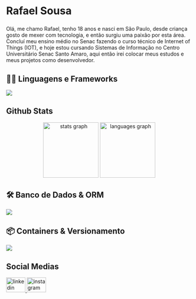 <h1 align="left">Rafael Sousa</h1>

###

<p align="left">Olá, me chamo Rafael, tenho 18 anos e nasci em São Paulo, desde criança gosto de mexer com tecnologia, e então surgiu uma paixão por esta área. Concluí meu ensino médio no Senac fazendo o curso técnico de Internet of Things (IOT), e hoje estou cursando Sistemas de Informação no Centro Universitário Senac Santo Amaro, aqui então irei colocar meus estudos e meus projetos como desenvolvedor.</p>


## 👨‍💻 Linguagens e Frameworks

  <img src="https://skillicons.dev/icons?i=html,css,js,nodejs,ts,py" />
  

## Github Stats

<div align="center">
  <img src="https://github-readme-stats.vercel.app/api?username=rafasousa1&hide_title=false&hide_rank=false&show_icons=true&include_all_commits=true&count_private=true&disable_animations=false&theme=dracula&locale=en&hide_border=false&order=1" height="150" alt="stats graph"  />
  <img src="https://github-readme-stats.vercel.app/api/top-langs?username=rafasousa1&locale=en&hide_title=false&layout=compact&card_width=320&langs_count=5&theme=dracula&hide_border=false&order=2" height="150" alt="languages graph"  />
</div>

## 🛠 Banco de Dados & ORM

  <img src="https://skillicons.dev/icons?i=prisma,postgresql" />

## 📦 Containers & Versionamento

  <img src="https://skillicons.dev/icons?i=docker,git" />

<h2 align="left">Social Medias</h2>

<div align="left">
  <a href="https://www.linkedin.com/in/rafasousa1" target="_blank">
    <img src="https://raw.githubusercontent.com/maurodesouza/profile-readme-generator/master/src/assets/icons/social/linkedin/default.svg" width="52" height="40" alt="linkedin logo"  />
  </a>
  <a href="https://www.instagram.com/rafa_ssd" target="_blank">
    <img src="https://raw.githubusercontent.com/maurodesouza/profile-readme-generator/master/src/assets/icons/social/instagram/default.svg" width="52" height="40" alt="instagram logo"  />
  </a>
</div>
